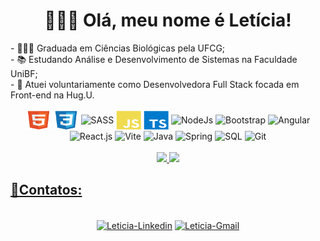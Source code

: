 <h1 align="center">👩🏾‍💻 Olá, meu nome é Letícia! </h1>
- 👩🏾‍🔬 Graduada em Ciências Biológicas pela UFCG; <br>
- 📚 Estudando Análise e Desenvolvimento de Sistemas na Faculdade UniBF; <br>
- 💼 Atuei voluntariamente como Desenvolvedora Full Stack focada em Front-end na Hug.U.

<div align="center"><br>
  <img align="center" alt="HTML" height="30" width="40" src="https://raw.githubusercontent.com/devicons/devicon/master/icons/html5/html5-original.svg">
  <img align="center" alt="CSS" height="30" width="40" src="https://raw.githubusercontent.com/devicons/devicon/master/icons/css3/css3-original.svg">
  <img align="center" alt="SASS" height="30" width="30" src="https://cdn-icons-png.flaticon.com/512/5968/5968358.png"/>
  <img align="center" alt="JS" height="30" width="40" src="https://raw.githubusercontent.com/devicons/devicon/master/icons/javascript/javascript-plain.svg">
  <img align="center" alt="TS" height="30" width="40" src="https://raw.githubusercontent.com/devicons/devicon/master/icons/typescript/typescript-plain.svg">
  <img align="center" alt="NodeJs" height="30" width="40" <img src="https://cdn.jsdelivr.net/gh/devicons/devicon@latest/icons/nodejs/nodejs-plain-wordmark.svg"/>       
  <img align="center" alt="Bootstrap" height="40" width="40" src="https://cdn.jsdelivr.net/gh/devicons/devicon/icons/bootstrap/bootstrap-original.svg"/>
  <img align="center" alt="Angular" height="30" width="40" src="https://cdn.jsdelivr.net/gh/devicons/devicon/icons/angularjs/angularjs-plain.svg"/>
  <img align="center" alt="React.js" height="30" width="40" src="https://cdn.jsdelivr.net/gh/devicons/devicon@latest/icons/react/react-original.svg" />
  <img align="center" alt="Vite" height="30" width="40" src="https://cdn.jsdelivr.net/gh/devicons/devicon@latest/icons/vitejs/vitejs-original.svg" />
  <img align="center" alt="Java" height="30" width="40" src="https://cdn.jsdelivr.net/gh/devicons/devicon/icons/java/java-original.svg"/>
  <img align="center" alt="Spring" height="30" width="40" src="https://cdn.jsdelivr.net/gh/devicons/devicon/icons/spring/spring-original.svg"/>
  <img align="center" alt="SQL" height="30" width="40" src="https://cdn.jsdelivr.net/gh/devicons/devicon@latest/icons/sqldeveloper/sqldeveloper-original.svg"/>
  <img align="center" alt="Git" height="30" width="40" src="https://cdn.jsdelivr.net/gh/devicons/devicon/icons/git/git-plain.svg"/>
</div><br>

<div align="center">
  <a href="https://github.com/leticiaa-s">
  <img height="180em" src="https://github-readme-stats.vercel.app/api?username=leticiaa-s&show_icons=true&theme=midnight-purple&include_all_commits=true&count_private=true"/>
  <img height="180em" src="https://github-readme-stats.vercel.app/api/top-langs/?username=leticiaa-s&layout=compact&langs_count=7&theme=midnight-purple"/>
</div>

## 📧Contatos:
<div align="center"><br>
<a href="https://www.linkedin.com/in/leticia-santos-querino/" target="_blank"><img align="center" alt="Leticia-Linkedin" src="https://img.shields.io/badge/LinkedIn-0077B5?style=for-the-badge&logo=linkedin&logoColor=white"></a>
<a href="mailto:leticiasqr97@gmail.com" target="_blank"><img align="center" alt="Leticia-Gmail" src="https://img.shields.io/badge/Gmail-D14836?style=for-the-badge&logo=gmail&logoColor=white"></a>
</div>

